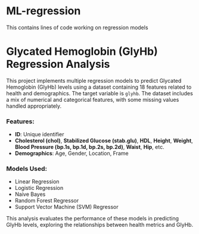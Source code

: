 # ML-regression
This contains lines of code working on regression models

# Glycated Hemoglobin (GlyHb) Regression Analysis

This project implements multiple regression models to predict Glycated Hemoglobin (GlyHb) levels using a dataset containing 18 features related to health and demographics. The target variable is `glyhb`. The dataset includes a mix of numerical and categorical features, with some missing values handled appropriately.

### Features:
- **ID**: Unique identifier  
- **Cholesterol (chol)**, **Stabilized Glucose (stab.glu)**, **HDL**, **Height**, **Weight**, **Blood Pressure (bp.1s, bp.1d, bp.2s, bp.2d)**, **Waist**, **Hip**, etc.
- **Demographics**: Age, Gender, Location, Frame

### Models Used:
- Linear Regression  
- Logistic Regression  
- Naive Bayes  
- Random Forest Regressor  
- Support Vector Machine (SVM) Regressor  

This analysis evaluates the performance of these models in predicting GlyHb levels, exploring the relationships between health metrics and GlyHb.
